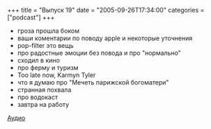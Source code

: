 +++
title = "Выпуск 19"
date = "2005-09-26T17:34:00"
categories = ["podcast"]
+++


- гроза прошла боком
- ваши коментарии по поводу apple и некоторые уточнения
- pop-filter это вещь
- про радостные эмоции без повода и про "нормально"
- сходил в кино
- про ферму и туризм
- Too late now, Karmyn Tyler
- что я думаю про "Мечеть парижской богоматери"
- странная похвала
- про водокаст
- завтра на работу

[Аудио](http://archive.rucast.net/uwp/media/ump_podcast19.mp3)
<audio src="http://archive.rucast.net/uwp/media/ump_podcast19.mp3" preload="none">